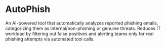 # AutoPhish
An AI-powered tool that automatically analyzes reported phishing emails, categorizing them as internal/non-phishing or genuine threats. Reduces IT workload by filtering out false positives and alerting teams only for real phishing attempts via automated tool calls.
